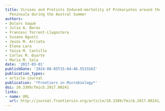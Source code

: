 ```yaml
---
title: Viruses and Protists Induced-mortality of Prokaryotes around the Antarctic
  Peninsula during the Austral Summer
authors:
- Dolors Vaqué
- Julia A. Boras
- Francesc Torrent-Llagostera
- Susana Agustí
- Jesús M. Arrieta
- Elena Lara
- Yaiza M. Castillo
- Carlos M. Duarte
- Maria M. Sala
date: '2017-03-01'
publishDate: '2024-08-05T15:04:46.553316Z'
publication_types:
- article-journal
publication: '*Frontiers in Microbiology*'
doi: 10.3389/fmicb.2017.00241
links:
- name: URL
  url: http://journal.frontiersin.org/article/10.3389/fmicb.2017.00241/full
---
```

